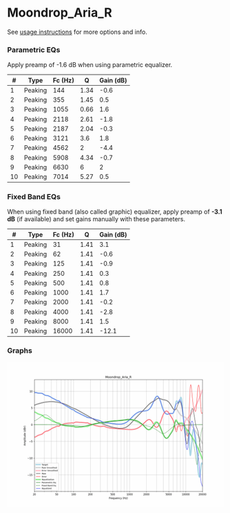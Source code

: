 # Moondrop_Aria_R
See [usage instructions](https://github.com/jaakkopasanen/AutoEq#usage) for more options and info.

### Parametric EQs
Apply preamp of -1.6 dB when using parametric equalizer.

|   # | Type    |   Fc (Hz) |    Q |   Gain (dB) |
|-----|---------|-----------|------|-------------|
|   1 | Peaking |       144 | 1.34 |        -0.6 |
|   2 | Peaking |       355 | 1.45 |         0.5 |
|   3 | Peaking |      1055 | 0.66 |         1.6 |
|   4 | Peaking |      2118 | 2.61 |        -1.8 |
|   5 | Peaking |      2187 | 2.04 |        -0.3 |
|   6 | Peaking |      3121 | 3.6  |         1.8 |
|   7 | Peaking |      4562 | 2    |        -4.4 |
|   8 | Peaking |      5908 | 4.34 |        -0.7 |
|   9 | Peaking |      6630 | 6    |         2   |
|  10 | Peaking |      7014 | 5.27 |         0.5 |

### Fixed Band EQs
When using fixed band (also called graphic) equalizer, apply preamp of **-3.1 dB** (if available) and set gains manually with these parameters.

|   # | Type    |   Fc (Hz) |    Q |   Gain (dB) |
|-----|---------|-----------|------|-------------|
|   1 | Peaking |        31 | 1.41 |         3.1 |
|   2 | Peaking |        62 | 1.41 |        -0.6 |
|   3 | Peaking |       125 | 1.41 |        -0.9 |
|   4 | Peaking |       250 | 1.41 |         0.3 |
|   5 | Peaking |       500 | 1.41 |         0.8 |
|   6 | Peaking |      1000 | 1.41 |         1.7 |
|   7 | Peaking |      2000 | 1.41 |        -0.2 |
|   8 | Peaking |      4000 | 1.41 |        -2.8 |
|   9 | Peaking |      8000 | 1.41 |         1.5 |
|  10 | Peaking |     16000 | 1.41 |       -12.1 |

### Graphs
![](./Moondrop_Aria_R.png)
